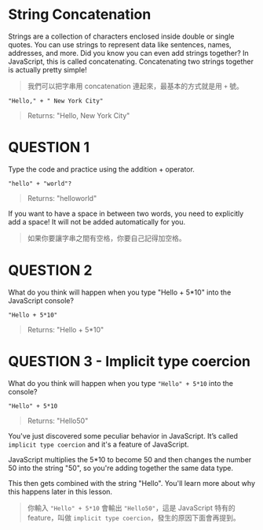 # String Concatenation

Strings are a collection of characters enclosed inside double or single quotes. You can use strings to represent data like sentences, names, addresses, and more. Did you know you can even add strings together? In JavaScript, this is called concatenating. Concatenating two strings together is actually pretty simple!
>我們可以把字串用 concatenation 連起來，最基本的方式就是用 `+` 號。

```"Hello," + " New York City"```
>Returns: "Hello, New York City"

# QUESTION 1
Type the code and practice using the addition + operator.

```"hello" + "world"?```
>Returns: "helloworld"


If you want to have a space in between two words, you need to explicitly add a space! It will not be added automatically for you.
>如果你要讓字串之間有空格，你要自己記得加空格。

# QUESTION 2
What do you think will happen when you type "Hello + 5*10" into the JavaScript console?

```"Hello + 5*10"```
>Returns: "Hello + 5*10"



# QUESTION 3 - Implicit type coercion

What do you think will happen when you type `"Hello" + 5*10` into the console?

```"Hello" + 5*10```
>Returns: "Hello50"

You've just discovered some peculiar behavior in JavaScript. It’s called `implicit type coercion` and it's a feature of JavaScript. 

JavaScript multiplies the 5*10 to become 50 and then changes the number 50 into the string "50", so you're adding together the same data type. 

This then gets combined with the string "Hello". You'll learn more about why this happens later in this lesson.
>你輸入 `"Hello" + 5*10` 會輸出 `"Hello50"`，這是 JavaScript 特有的 feature，叫做 `implicit type coercion`，發生的原因下面會再提到。